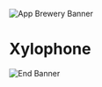 ![App Brewery Banner](Documentation/AppBreweryBanner.png)

# Xylophone

![End Banner](Documentation/readme-end-banner.png)

